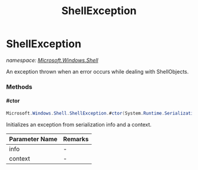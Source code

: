 ﻿---
title: ShellException
---

# ShellException
_namespace: [Microsoft.Windows.Shell](N-Microsoft.Windows.Shell.html)_

An exception thrown when an error occurs while dealing with ShellObjects.

### Methods

#### #ctor
```csharp
Microsoft.Windows.Shell.ShellException.#ctor(System.Runtime.Serialization.SerializationInfo,System.Runtime.Serialization.StreamingContext)
```
Initializes an exception from serialization info and a context.

|Parameter Name|Remarks|
|--------------|-------|
|info|-|
|context|-|





